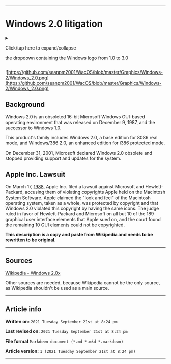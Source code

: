   
***

# Windows 2.0 litigation

<details>
<summary><p>Click/tap here to expand/collapse</p>
<p>the dropdown containing the Windows logo from 1.0 to 3.0</p></summary>

![https://github.com/seanpm2001/WacOS/blob/master/Graphics/Windows-2/Windows_logo_and_wordmark_-_(1985-1989).svg](https://github.com/seanpm2001/WacOS/blob/master/Graphics/Windows-2/Windows_logo_and_wordmark_-_(1985-1989).svg)

</details>

![https://github.com/seanpm2001/WacOS/blob/master/Graphics/Windows-2/Windows_2.0.png](https://github.com/seanpm2001/WacOS/blob/master/Graphics/Windows-2/Windows_2.0.png)

<!-- ( **Predecessor:** [Mac OS X Public Beta](https://github.com/seanpm2001/WacOS/wiki/Mac-OS-X-Public-Beta/) | **Successor:** [Mac OS X 10.1 (Puma)](https://github.com/seanpm2001/WacOS/wiki/Mac-OS-X-10-1-Puma/) ) !-->

<!-- **This article is a modified copy of the Wikipedia article of the same subject. It needs to be rewritten to be more original.** !-->

## Background

Windows 2.0 is an obsoleted 16-bit Microsoft Windows GUI-based operating environment that was released on December 9, 1987, and the successor to Windows 1.0.

This product's family includes Windows 2.0, a base edition for 8086 real mode, and Windows/386 2.0, an enhanced edition for i386 protected mode.

On December 31, 2001, Microsoft declared Windows 2.0 obsolete and stopped providing support and updates for the system.

## Apple Inc. Lawsuit

On March 17, [1988](https://github.com/seanpm2001/WacOS/wiki/1988/), Apple Inc. filed a lawsuit against Microsoft and Hewlett-Packard, accusing them of violating copyrights Apple held on the Macintosh System Software. Apple claimed the "look and feel" of the Macintosh operating system, taken as a whole, was protected by copyright and that Windows 2.0 violated this copyright by having the same icons. The judge ruled in favor of Hewlett-Packard and Microsoft on all but 10 of the 189 graphical user interface elements that Apple sued on, and the court found the remaining 10 GUI elements could not be copyrighted.

**This description is a copy and paste from Wikipedia and needs to be rewritten to be original.**

***

## Sources

[Wikipedia - Windows 2.0x](https://en.wikipedia.org/wiki/Windows_2.0x)

Other sources are needed, because Wikipedia cannot be the only source, as Wikipedia shouldn't be used as a main source. <!-- this article needs LOTS of improvement and original work to prevent it from being a copy and paste from Wikipedia. !-->

***

## Article info

**Written on:** `2021 Tuesday September 21st at 8:24 pm`

**Last revised on:** `2021 Tuesday September 21st at 8:24 pm`

**File format** `Markdown document (*.md *.mkd *.markdown)`

**Article version:** `1 (2021 Tuesday September 21st at 8:24 pm)`

***

<!-- Tools

Quick copy and paste

https://github.com/seanpm2001/WacOS/wiki/

!-->

